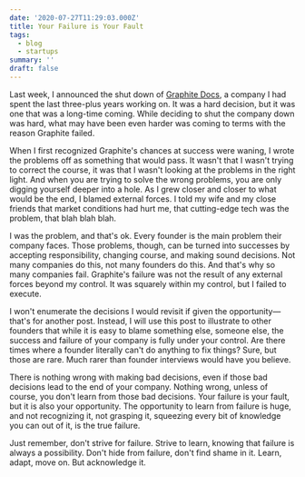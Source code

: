 ```yaml
---
date: '2020-07-27T11:29:03.000Z'
title: Your Failure is Your Fault
tags: 
  - blog
  - startups
summary: ''
draft: false
---
```

Last week, I announced the shut down of [Graphite Docs](<https://graphitedocs.com>), a company I had spent the last three-plus years working on. It was a hard decision, but it was one that was a long-time coming. While deciding to shut the company down was hard, what may have been even harder was coming to terms with the reason Graphite failed.

When I first recognized Graphite's chances at success were waning, I wrote the problems off as something that would pass. It wasn't that I wasn't trying to correct the course, it was that I wasn't looking at the problems in the right light. And when you are trying to solve the wrong problems, you are only digging yourself deeper into a hole. As I grew closer and closer to what would be the end, I blamed external forces. I told my wife and my close friends that market conditions had hurt me, that cutting-edge tech was the problem, that blah blah blah.

I was the problem, and that's ok. Every founder is the main problem their company faces. Those problems, though, can be turned into successes by accepting responsibility, changing course, and making sound decisions. Not many companies do this, not many founders do this. And that's why so many companies fail. Graphite's failure was not the result of any external forces beyond my control. It was squarely within my control, but I failed to execute.

I won't enumerate the decisions I would revisit if given the opportunity—that's for another post. Instead, I will use this post to illustrate to other founders that while it is easy to blame something else, someone else, the success and failure of your company is fully under your control. Are there times where a founder literally can't do anything to fix things? Sure, but those are rare. Much rarer than founder interviews would have you believe.

There is nothing wrong with making bad decisions, even if those bad decisions lead to the end of your company. Nothing wrong, unless of course, you don't learn from those bad decisions. Your failure is your fault, but it is also your opportunity. The opportunity to learn from failure is huge, and not recognizing it, not grasping it, squeezing every bit of knowledge you can out of it, is the true failure.

Just remember, don't strive for failure. Strive to learn, knowing that failure is always a possibility. Don't hide from failure, don't find shame in it. Learn, adapt, move on. But acknowledge it.


  
